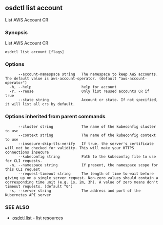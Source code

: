 ## osdctl list account

List AWS Account CR

### Synopsis

List AWS Account CR

```
osdctl list account [flags]
```

### Options

```
      --account-namespace string   The namespace to keep AWS accounts. The default value is aws-account-operator. (default "aws-account-operator")
  -h, --help                       help for account
  -r, --reuse                      Only list reused accounts CR if true
      --state string               Account cr state. If not specified, it will list all crs by default.
```

### Options inherited from parent commands

```
      --cluster string             The name of the kubeconfig cluster to use
      --context string             The name of the kubeconfig context to use
      --insecure-skip-tls-verify   If true, the server's certificate will not be checked for validity. This will make your HTTPS connections insecure
      --kubeconfig string          Path to the kubeconfig file to use for CLI requests.
  -n, --namespace string           If present, the namespace scope for this CLI request
      --request-timeout string     The length of time to wait before giving up on a single server request. Non-zero values should contain a corresponding time unit (e.g. 1s, 2m, 3h). A value of zero means don't timeout requests. (default "0")
  -s, --server string              The address and port of the Kubernetes API server
```

### SEE ALSO

* [osdctl list](osdctl_list.md)	 - list resources

